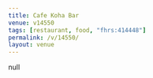 ```yaml
---
title: Cafe Koha Bar
venue: v14550
tags: [restaurant, food, "fhrs:414448"]
permalink: /v/14550/
layout: venue
---
```

null